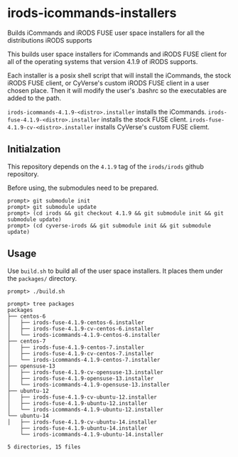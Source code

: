 # irods-icommands-installers
Builds iCommands and iRODS FUSE user space installers for all the distributions iRODS supports

This builds user space installers for iCommands and iRODS FUSE client for all of the operating systems that version 4.1.9 of iRODS supports.

Each installer is a posix shell script that will install the iCommands, the stock iRODS FUSE client, or CyVerse's custom iRODS FUSE client  in a user chosen place. Then it will modify the user's .bashrc so the executables are added to the path.

`irods-icommands-4.1.9-<distro>.installer` installs the iCommands. `irods-fuse-4.1.9-<distro>.installer` installs the stock FUSE client. `irods-fuse-4.1.9-cv-<distro>.installer` installs CyVerse's custom FUSE cliemt.

## Initialzation

This repository depends on the `4.1.9` tag of the `irods/irods` github repository.

Before using, the submodules need to be prepared. 

```
prompt> git submodule init
prompt> git submodule update
prompt> (cd irods && git checkout 4.1.9 && git submodule init && git submodule update)
prompt> (cd cyverse-irods && git submodule init && git submodule update)
```

## Usage

Use `build.sh` to build all of the user space installers. It places them under the `packages/` directory.

```
prompt> ./build.sh
    
prompt> tree packages
packages
├── centos-6
│   ├── irods-fuse-4.1.9-centos-6.installer
│   ├── irods-fuse-4.1.9-cv-centos-6.installer
│   └── irods-icommands-4.1.9-centos-6.installer
├── centos-7
│   ├── irods-fuse-4.1.9-centos-7.installer
│   ├── irods-fuse-4.1.9-cv-centos-7.installer
│   └── irods-icommands-4.1.9-centos-7.installer
├── opensuse-13
│   ├── irods-fuse-4.1.9-cv-opensuse-13.installer
│   ├── irods-fuse-4.1.9-opensuse-13.installer
│   └── irods-icommands-4.1.9-opensuse-13.installer
├── ubuntu-12
│   ├── irods-fuse-4.1.9-cv-ubuntu-12.installer
│   ├── irods-fuse-4.1.9-ubuntu-12.installer
│   └── irods-icommands-4.1.9-ubuntu-12.installer
└── ubuntu-14
│   ├── irods-fuse-4.1.9-cv-ubuntu-14.installer
    ├── irods-fuse-4.1.9-ubuntu-14.installer
    └── irods-icommands-4.1.9-ubuntu-14.installer

5 directories, 15 files
```


